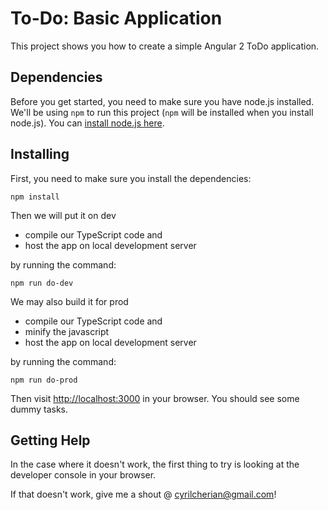 # To-Do: Basic Application

This project shows you how to create a simple Angular 2 ToDo application.

## Dependencies

Before you get started, you need to make sure you have node.js installed. We'll be using `npm` to run this project (`npm` will be installed when you install node.js). You can [install node.js here](https://nodejs.org/en/).

## Installing

First, you need to make sure you install the dependencies:

```
npm install
```

Then we will put it on dev

- compile our TypeScript code and
- host the app on local development server

by running the command:

```
npm run do-dev
```

We may also build it for prod

- compile our TypeScript code and
- minify the javascript
- host the app on local development server

by running the command:

```
npm run do-prod
```


Then visit [http://localhost:3000](http://localhost:3000) in your browser. You should see some dummy tasks.

## Getting Help

In the case where it doesn't work, the first thing to try is looking at the developer console in your browser.

If that doesn't work, give me a shout @ cyrilcherian@gmail.com!
